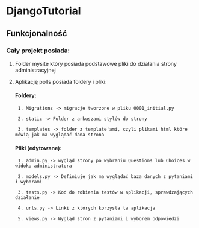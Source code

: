 # DjangoTutorial
## Funkcjonalność
### Cały projekt posiada:
1. Folder mysite który posiada podstawowe pliki do działania strony administracyjnej

2. Aplikację polls posiada foldery i pliki:
    
    #### Foldery:
        1. Migrations -> migracje tworzone w pliku 0001_initial.py

        2. static -> Folder z arkuszami stylów do strony

        3. templates -> folder z template'ami, czyli plikami html które mówią jak ma wyglądać dana strona
    #### Pliki (edytowane):
        1. admin.py -> wygląd strony po wybraniu Questions lub Choices w widoku administratora

        2. models.py -> Definiuje jak ma wyglądać baza danych z pytaniami i wyborami

        3. tests.py -> Kod do robienia testów w aplikacji, sprawdzających działanie
        
        4. urls.py -> Linki z których korzysta ta aplikacja

        5. views.py -> Wygląd stron z pytaniami i wyborem odpowiedzi


